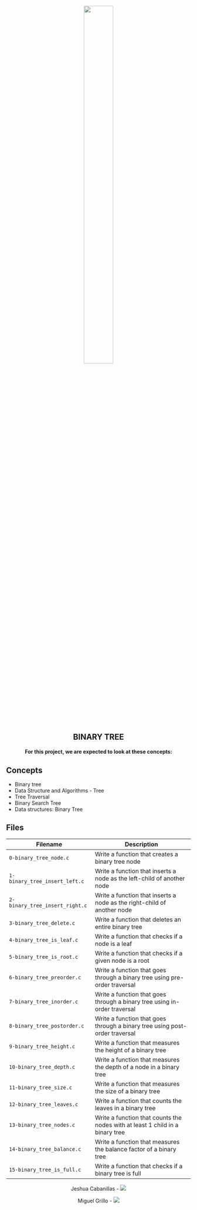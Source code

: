 <h1 align="center">
<br>
    <img src="https://assets.website-files.com/6105315644a26f77912a1ada/610540e8b4cd6969794fe673_Holberton_School_logo-04-04.svg" height="50%" width="40%">
    </h1>
<h2 align="center">
    BINARY TREE
    </h2>
<h4 align="center">
    For this project, we are expected to look at these concepts:
    </h4>

## Concepts

* Binary tree 
* Data Structure and Algorithms - Tree
* Tree Traversal
* Binary Search Tree
* Data structures: Binary Tree

## Files

| Filename | Description |
| -------- | ----------- |
| `0-binary_tree_node.c` | Write a function that creates a binary tree node |
| `1-binary_tree_insert_left.c` | Write a function that inserts a node as the left-child of another node |
| `2-binary_tree_insert_right.c` | Write a function that inserts a node as the right-child of another node|
| `3-binary_tree_delete.c` | Write a function that deletes an entire binary tree |
| `4-binary_tree_is_leaf.c` | Write a function that checks if a node is a leaf |
| `5-binary_tree_is_root.c` | Write a function that checks if a given node is a root |
| `6-binary_tree_preorder.c` | Write a function that goes through a binary tree using pre-order traversal |
| `7-binary_tree_inorder.c` | Write a function that goes through a binary tree using in-order traversal |
| `8-binary_tree_postorder.c` | Write a function that goes through a binary tree using post-order traversal |
| `9-binary_tree_height.c` | Write a function that measures the height of a binary tree |
| `10-binary_tree_depth.c` | Write a function that measures the depth of a node in a binary tree |
| `11-binary_tree_size.c` | Write a function that measures the size of a binary tree |
| `12-binary_tree_leaves.c` | Write a function that counts the leaves in a binary tree |
| `13-binary_tree_nodes.c` | Write a function that counts the nodes with at least 1 child in a binary tree |
| `14-binary_tree_balance.c` | Write a function that measures the balance factor of a binary tree |
| `15-binary_tree_is_full.c` | Write a function that checks if a binary tree is full |

<p align="center">
Jeshua Cabanillas - 
<a href="https://github.com/josh-94">
<img src="https://img.shields.io/badge/Jeshua-mainPage-blue">
</a>
</p>

<p align="center">
Miguel Grillo -
<a href="https://github.com/Ineffable22">
<img src="https://img.shields.io/badge/Miguel-mainPage-blue">
</a>
</p>
